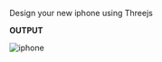 Design your new iphone using Threejs

**OUTPUT**

![iphone](https://github.com/user-attachments/assets/cc440fc5-d034-49c7-b0be-d011ea899f44)
